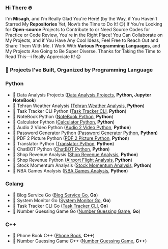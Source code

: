 ### Hi There 🔥
I'm **Misagh**, and I'm Really Glad You're Here! (by the Way, if You Haven’t Starred My **Repositories** Yet, Now’s the Time to Do It! 😉)
If You're Looking for **Open-source** Projects to Contribute to or Need Source Codes for Practice or Code Review, You're in the Right Place! You Can Collaborate on My Projects, and if You Have Any Cool Ideas, Feel Free to Reach Out and Share Them With Me.
I Work With **Various Programming Languages**, and My Projects Are Going to Be Super Diverse.
Thanks for Taking the Time to Read This—i Really Appreciate It! 😊

### 📌 Projects I've Built, Organized by Programming Language
### Python
- 🌟 Data Analysis Projects ([Data Analysis Projects](https://github.com/MisaghMomeniB/Data-Analysis-Projects), **Python, Jupyter NoteBook**)
- 🌟 Tehran Weather Analysis ([Tehran Weather Analysis](https://github.com/MisaghMomeniB/Tehran-Weather-Analysis), **Python**)
- 🌟 Task Tracker CLI Python ([Task Tracker CLI](https://github.com/MisaghMomeniB/Task-Tracker-CLI-Python), **Python**)
- 🌟 NoteBook Python ([NoteBook Python](https://github.com/MisaghMomeniB/Notebook-Python), **Python**)
- 🌟 Calculator Python ([Calculator Python](https://github.com/MisaghMomeniB/Calculator-Python), **Python**)
- 🌟 Audio 2 Video Python ([Audio 2 Video Python](https://github.com/MisaghMomeniB/Audio2Video-Python), **Python**)
- 🌟 Password Generator Python ([Password Generator Python](https://github.com/MisaghMomeniB/Password-Generator-Python), **Python**)
- 🌟 PDF 2 Picture Python ([PDF 2 Picture Python](https://github.com/MisaghMomeniB/PDF2Picture-Python), **Python**)
- 🌟 Translator Python ([Translator Python](https://github.com/MisaghMomeniB/Translator-Python), **Python**)
- 🌟 ChatBOT Python ([ChatBOT Python](https://github.com/MisaghMomeniB/ChatBot-Python), **Python**)
- 🌟 Shop Revenue Analysis ([Shop Revenue Analysis](https://github.com/MisaghMomeniB/Shop-Revenue-Analysis), **Python**)
- 🌟 Shop Revenue Python ([Airport Flight Analysis](https://github.com/MisaghMomeniB/Airport-Flight-Analysis), **Python**)
- 🌟 Stock Momentum Analysis ([Stock Momentum Analysis](https://github.com/MisaghMomeniB/Stock-Momentum-Analysis), **Python**)
- 🌟 NBA Games Analysis ([NBA Games Analysis](https://github.com/MisaghMomeniB/NBA-Games-Analysis), **Python**)

### Golang
- 🌟 Blog Service Go ([Blog Service Go](https://github.com/MisaghMomeniB/Blog-Service-Go), **Go**)
- 🌟 System Monitor Go ([System Monitor Go](https://github.com/MisaghMomeniB/System-Monitor-Go), **Go**)
- 🌟 Task Tracker CLI Go ([Task Tracker CLI](https://github.com/MisaghMomeniB/Task-Tracker-CLI-Go), **Go**)
- 🌟 Number Guessing Game Go ([Number Guessing Game]([https://github.com/MisaghMomeniB/Task-Tracker-CLI-Go](https://github.com/MisaghMomeniB/Number-Guessing-Game-Go)), **Go**)

### C++
- 🌟 Phone Book C++ ([Phone Book](https://github.com/MisaghMomeniB/PhoneBook-Cpp), **C++**)
- 🌟 Number Guessing Game C++ ([Number Guessing Game](https://github.com/MisaghMomeniB/Number-Guessing-Game-Cpp), **C++**)
